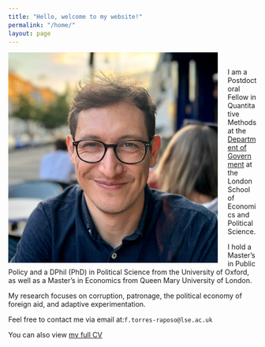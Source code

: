 ```yaml
---
title: "Hello, welcome to my website!"
permalink: "/home/"
layout: page
---
```


<img align="left" src="/Louisa.png" style="margin-right: 20px;">

<br> 

I am a Postdoctoral Fellow in Quantitative Methods at the [Department of Government](https://www.lse.ac.uk/government/people/academic-staff/felipe-torres-raposo) at the London School of Economics and Political Science.

I hold a Master’s in Public Policy and a DPhil (PhD) in Political Science from the University of Oxford, as well as a Master’s in Economics from Queen Mary University of London.

My research focuses on corruption, patronage, the political economy of foreign aid, and adaptive experimentation. 

Feel free to contact me via email at:`f.torres-raposo@lse.ac.uk`

You can also view [my full CV](https://www.dropbox.com/scl/fi/45oaks8oukalk1v3ibgqp/CV_Felipe_Raposo.pdf?rlkey=tb15r384zadgjndlvvbpv7ysg&dl=0) 




